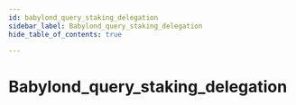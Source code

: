 ```yaml
---
id: babylond_query_staking_delegation
sidebar_label: Babylond_query_staking_delegation
hide_table_of_contents: true

---
```


# Babylond_query_staking_delegation